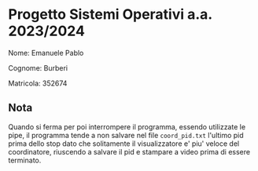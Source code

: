 # Progetto Sistemi Operativi a.a. 2023/2024
Nome: Emanuele Pablo

Cognome: Burberi

Matricola: 352674

## Nota
Quando si ferma per poi interrompere il programma, essendo utilizzate le pipe, il programma tende a non salvare nel file `coord_pid.txt` l'ultimo pid prima dello stop dato che solitamente il visualizzatore e' piu' veloce del coordinatore, riuscendo a salvare il pid e stampare a video prima di essere terminato.